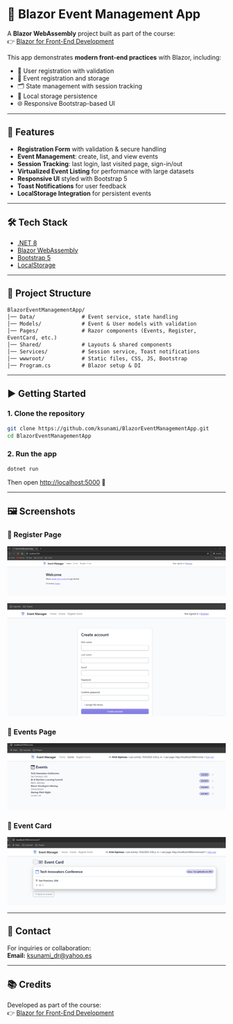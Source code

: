 # 📌 Blazor Event Management App

A **Blazor WebAssembly** project built as part of the course:  
👉 [Blazor for Front-End Development](https://www.coursera.org/learn/blazor-for-front-end-development)

This app demonstrates **modern front-end practices** with Blazor, including:

- 🔐 User registration with validation
- 📅 Event registration and storage
- 🗂️ State management with session tracking
- 💾 Local storage persistence
- 🌐 Responsive Bootstrap-based UI

---

## 🚀 Features

- **Registration Form** with validation & secure handling
- **Event Management**: create, list, and view events
- **Session Tracking**: last login, last visited page, sign-in/out
- **Virtualized Event Listing** for performance with large datasets
- **Responsive UI** styled with Bootstrap 5
- **Toast Notifications** for user feedback
- **LocalStorage Integration** for persistent events

---

## 🛠️ Tech Stack

- [.NET 8](https://dotnet.microsoft.com/)
- [Blazor WebAssembly](https://dotnet.microsoft.com/en-us/apps/aspnet/web-apps/blazor)
- [Bootstrap 5](https://getbootstrap.com/)
- [LocalStorage](https://developer.mozilla.org/en-US/docs/Web/API/Window/localStorage)

---

## 📂 Project Structure

```plaintext
BlazorEventManagementApp/
│── Data/               # Event service, state handling
│── Models/             # Event & User models with validation
│── Pages/              # Razor components (Events, Register, EventCard, etc.)
│── Shared/             # Layouts & shared components
│── Services/           # Session service, Toast notifications
│── wwwroot/            # Static files, CSS, JS, Bootstrap
│── Program.cs          # Blazor setup & DI
```

---

## ▶️ Getting Started

### 1. Clone the repository

```bash
git clone https://github.com/ksunami/BlazorEventManagementApp.git
cd BlazorEventManagementApp
```

### 2. Run the app

```bash
dotnet run
```

Then open [http://localhost:5000](http://localhost:5000) 🚀

---

## 🖼️ Screenshots

### 🔐 Register Page
![Welcome Page](https://github.com/ksunami/BlazorEventManagementApp/blob/main/docs/welcome.png)

![Register Page](https://github.com/ksunami/BlazorEventManagementApp/blob/main/docs/register.png)

### 📅 Events Page
![Events Page](https://github.com/ksunami/BlazorEventManagementApp/blob/main/docs/events.png)

### 📝 Event Card
![Event Card](https://github.com/ksunami/BlazorEventManagementApp/blob/main/docs/eventcard.png)


---

## 📧 Contact

For inquiries or collaboration:  
**Email:** ksunami_dr@yahoo.es

---

## 📚 Credits

Developed as part of the course:  
👉 [Blazor for Front-End Development](https://www.coursera.org/learn/blazor-for-front-end-development)
